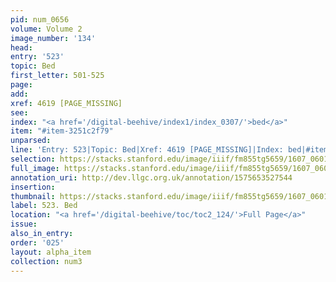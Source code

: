 ```yaml
---
pid: num_0656
volume: Volume 2
image_number: '134'
head:
entry: '523'
topic: Bed
first_letter: 501-525
page:
add:
xref: 4619 [PAGE_MISSING]
see:
index: "<a href='/digital-beehive/index1/index_0307/'>bed</a>"
item: "#item-3251c2f79"
unparsed:
line: 'Entry: 523|Topic: Bed|Xref: 4619 [PAGE_MISSING]|Index: bed|#item-3251c2f79'
selection: https://stacks.stanford.edu/image/iiif/fm855tg5659/1607_0601/925,2224,2806,857/full/0/default.jpg
full_image: https://stacks.stanford.edu/image/iiif/fm855tg5659/1607_0601/full/full/0/default.jpg
annotation_uri: http://dev.llgc.org.uk/annotation/1575653527544
insertion:
thumbnail: https://stacks.stanford.edu/image/iiif/fm855tg5659/1607_0601/925,2224,600,180/250,/0/default.jpg
label: 523. Bed
location: "<a href='/digital-beehive/toc/toc2_124/'>Full Page</a>"
issue:
also_in_entry:
order: '025'
layout: alpha_item
collection: num3
---
```

